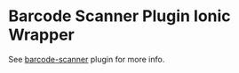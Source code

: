 # Barcode Scanner Plugin Ionic Wrapper
See [barcode-scanner](https://github.com/Cha-er-si/barcode-scanner) plugin for more info.
